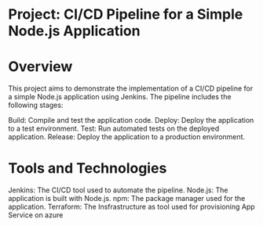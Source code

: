 # Project: CI/CD Pipeline for a Simple Node.js Application

# Overview
This project aims to demonstrate the implementation of a CI/CD pipeline for a simple Node.js application using Jenkins. The pipeline includes the following stages:

Build: Compile and test the application code.
Deploy: Deploy the application to a test environment.
Test: Run automated tests on the deployed application.
Release: Deploy the application to a production environment.

# Tools and Technologies
Jenkins: The CI/CD tool used to automate the pipeline.
Node.js: The application is built with Node.js.
npm: The package manager used for the application.
Terraform: The Insfrastructure as tool used for provisioning App Service on azure

